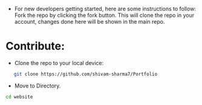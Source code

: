 
- For new developers getting started, here are some instructions to follow:
Fork the repo by clicking the fork button. This will clone the repo in your account, changes done here will be shown in the main repo.

# Contribute:
- Clone the repo to your local device: 
```bash
   git clone https://github.com/shivam-sharma7/Portfolio
```
- Move to Directory.

```bash
cd website
```
